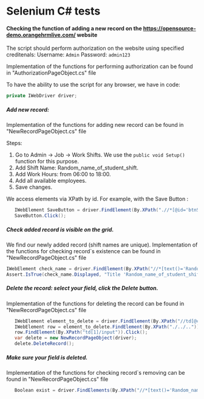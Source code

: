 # Selenium C# tests

#### Checking the function of adding a new record on the https://opensource-demo.orangehrmlive.com/ website 

The script should perform authorization on the website using specified creditenals:
   Username: `Admin` 
   Password: `admin123`

Implementation of the functions for performing authorization can be found in "AuthorizationPageObject.cs" file

To have the ability to use the script for any browser, we have in code: 
   ``` C#
   private IWebDriver driver;
   ```

##### Add new record:

Implementation of the functions for adding new record can be found in "NewRecordPageObject.cs" file

Steps: 
 1) Go to Admin -> Job -> Work Shifts. We use the `public void Setup()` function for this purpose.
 2) Add Shift Name: Random_name_of_student_shift. 
 3) Add Work Hours: from 06:00 to 18:00. 
 4) Add all available employees. 
 5) Save changes. 

We access elements via XPath by id. For example, with the Save Button :
``` C#
   IWebElement SaveButton = driver.FindElement(By.XPath(".//*[@id='btnSave']"));
   SaveButton.Click();
```

##### Check added record is visible on the grid.
We find our newly added record (shift names are unique).
Implementation of the functions for checking record`s existence can be found in "NewRecordPageObject.cs" file
   ``` C#
   IWebElement check_name = driver.FindElement(By.XPath("//*[text()='Random_name_of_student_shift']"));
   Assert.IsTrue(check_name.Displayed, "Title 'Random_name_of_student_shift' should be visible");
```

##### Delete the record: select your field, click the Delete button.
Implementation of the functions for deleting the record can be found in "NewRecordPageObject.cs" file
```C#
   IWebElement element_to_delete = driver.FindElement(By.XPath("//td[@class='left']/a[text()='Random_name_of_student_shift']"));
   IWebElement row = element_to_delete.FindElement(By.XPath("./../.."));
   row.FindElement(By.XPath("td[1]/input")).Click();
   var delete = new NewRecordPageObject(driver);
   delete.DeleteRecord();
   ```


##### Make sure your field is deleted.
Implementation of the functions for checking record`s removing can be found in "NewRecordPageObject.cs" file

``` C#
   Boolean exist = driver.FindElements(By.XPath("//*[text()='Random_name_of_student_shift']")).Count == 0;
   ```